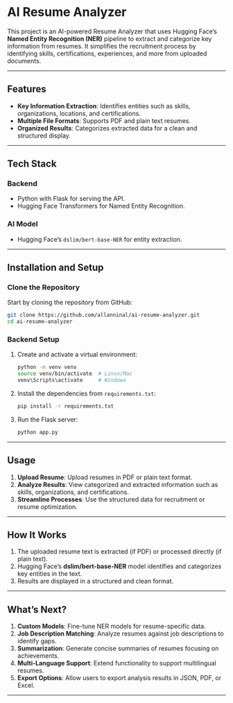
# AI Resume Analyzer

This project is an AI-powered Resume Analyzer that uses Hugging Face’s **Named Entity Recognition (NER)** pipeline to extract and categorize key information from resumes. It simplifies the recruitment process by identifying skills, certifications, experiences, and more from uploaded documents.

---

## Features

- **Key Information Extraction**: Identifies entities such as skills, organizations, locations, and certifications.
- **Multiple File Formats**: Supports PDF and plain text resumes.
- **Organized Results**: Categorizes extracted data for a clean and structured display.

---

## Tech Stack

### **Backend**
- Python with Flask for serving the API.
- Hugging Face Transformers for Named Entity Recognition.

### **AI Model**
- Hugging Face’s `dslim/bert-base-NER` for entity extraction.

---

## Installation and Setup

### Clone the Repository
Start by cloning the repository from GitHub:
```bash
git clone https://github.com/allanninal/ai-resume-analyzer.git
cd ai-resume-analyzer
```

### Backend Setup
1. Create and activate a virtual environment:
   ```bash
   python -m venv venv
   source venv/bin/activate  # Linux/Mac
   venv\Scripts\activate     # Windows
   ```

2. Install the dependencies from `requirements.txt`:
   ```bash
   pip install -r requirements.txt
   ```

3. Run the Flask server:
   ```bash
   python app.py
   ```

---

## Usage

1. **Upload Resume**: Upload resumes in PDF or plain text format.
2. **Analyze Results**: View categorized and extracted information such as skills, organizations, and certifications.
3. **Streamline Processes**: Use the structured data for recruitment or resume optimization.

---

## How It Works

1. The uploaded resume text is extracted (if PDF) or processed directly (if plain text).
2. Hugging Face’s **dslim/bert-base-NER** model identifies and categorizes key entities in the text.
3. Results are displayed in a structured and clean format.

---

## What’s Next?

1. **Custom Models**: Fine-tune NER models for resume-specific data.
2. **Job Description Matching**: Analyze resumes against job descriptions to identify gaps.
3. **Summarization**: Generate concise summaries of resumes focusing on achievements.
4. **Multi-Language Support**: Extend functionality to support multilingual resumes.
5. **Export Options**: Allow users to export analysis results in JSON, PDF, or Excel.

---